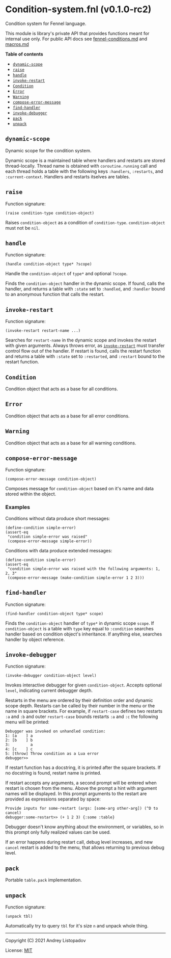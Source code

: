 # Condition-system.fnl (v0.1.0-rc2)
Condition system for Fennel language.

This module is library's private API that provides functions meant for
internal use only.  For public API docs see
[fennel-conditions.md](../fennel-conditions.md) and
[macros.md](../macros.md)

**Table of contents**

- [`dynamic-scope`](#dynamic-scope)
- [`raise`](#raise)
- [`handle`](#handle)
- [`invoke-restart`](#invoke-restart)
- [`Condition`](#condition)
- [`Error`](#error)
- [`Warning`](#warning)
- [`compose-error-message`](#compose-error-message)
- [`find-handler`](#find-handler)
- [`invoke-debugger`](#invoke-debugger)
- [`pack`](#pack)
- [`unpack`](#unpack)

## `dynamic-scope`
Dynamic scope for the condition system.

Dynamic scope is a maintained table where handlers and restarts are
stored thread-locally.  Thread name is obtained with
`coroutine.running` call and each thread holds a table with the
following keys `:handlers`, `:restarts`, and `:current-context`.
Handlers and restarts itselves are tables.

## `raise`
Function signature:

```
(raise condition-type condition-object)
```

Raises `condition-object` as a condition of `condition-type`.
`condition-object` must not be `nil`.

## `handle`
Function signature:

```
(handle condition-object type* ?scope)
```

Handle the `condition-object` of `type*` and optional `?scope`.

Finds the `condition-object` handler in the dynamic scope.  If found,
calls the handler, and returns a table with `:state` set to
`:handled`, and `:handler` bound to an anonymous function that calls
the restart.

## `invoke-restart`
Function signature:

```
(invoke-restart restart-name ...)
```

Searches for `restart-name` in the dynamic scope and invokes the
restart with given arguments.  Always throws error, as
[`invoke-restart`](#invoke-restart) must transfer control flow out of the handler.  If
restart is found, calls the restart function and returns a table with
`:state` set to `:restarted`, and `:restart` bound to the restart
function.

## `Condition`
Condition object that acts as a base for all conditions.

## `Error`
Condition object that acts as a base for all error conditions.

## `Warning`
Condition object that acts as a base for all warning conditions.

## `compose-error-message`
Function signature:

```
(compose-error-message condition-object)
```

Composes message for `condition-object` based on it's name and data
stored within the object.

### Examples

Conditions without data produce short messages:

``` fennel
(define-condition simple-error)
(assert-eq
 "condition simple-error was raised"
 (compose-error-message simple-error))
```

Conditions with data produce extended messages:

``` fennel
(define-condition simple-error)
(assert-eq
 "condition simple-error was raised with the following arguments: 1, 2, 3"
 (compose-error-message (make-condition simple-error 1 2 3)))
```

## `find-handler`
Function signature:

```
(find-handler condition-object type* scope)
```

Finds the `condition-object` handler of `type*` in dynamic scope
`scope`.  If `condition-object` is a table with `type` key equal to
`:condition` searches handler based on condition object's inheritance.
If anything else, searches handler by object reference.

## `invoke-debugger`
Function signature:

```
(invoke-debugger condition-object level)
```

Invokes interactive debugger for given `condition-object`.  Accepts
optional `level`, indicating current debugger depth.

Restarts in the menu are ordered by their definition order and dynamic
scope depth.  Restarts can be called by their number in the menu or
the name in square brackets.  For example, if `restart-case` defines
two restarts `:a` and `:b` and outer `restart-case` bounds restarts
`:a` and `:c` the following menu will be printed:

```
Debugger was invoked on unhandled condition:
1: [a    ] a
2: [b    ] b
3:         a
4: [c    ] c
5: [throw] Throw condition as a Lua error
debugger>>
```

If restart function has a docstring, it is printed after the square
brackets.  If no docstring is found, restart name is printed.

If restart accepts any arguments, a second prompt will be entered when
restart is chosen from the menu.  Above the prompt a hint with
argument names will be displayed.  In this prompt arguments to the
restart are provided as expressions separated by space:

```
Provide inputs for some-restart (args: [some-arg other-arg]) (^D to cancel)
debugger:some-restart>> (+ 1 2 3) {:some :table}
```

Debugger doesn't know anything about the environment, or variables, so
in this prompt only fully realized values can be used.

If an error happens during restart call, debug level increases, and
new `cancel` restart is added to the menu, that allows returning to
previous debug level.

## `pack`
Portable `table.pack` implementation.

## `unpack`
Function signature:

```
(unpack tbl)
```

Automatically try to query `tbl` for it's size `n` and unpack whole
thing.


---

Copyright (C) 2021 Andrey Listopadov

License: [MIT](https://gitlab.com/andreyorst/fennel-conditions/-/raw/master/LICENSE)


<!-- Generated with Fenneldoc v0.1.5
     https://gitlab.com/andreyorst/fenneldoc -->
